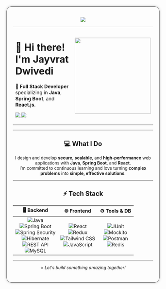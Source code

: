 <div align="center" style="max-width: 900px; margin: auto; padding: 20px; border-radius: 16px; border: 1px solid #444; box-shadow: 0 0 10px rgba(0,0,0,0.2);">

<p align="center">
  <img src="https://readme-typing-svg.herokuapp.com?font=Fira+Code&size=28&pause=1000&color=61DAFB&center=true&vCenter=true&width=1000&lines=git+commit+-m+%22Jayvrat+Dwivedi%22;Full+Stack:+Java+/+Spring+Boot+/+React;Always+Pushing+to+Main+💻;Open+to+collaborate+on+cool+projects+🌟" />
</p>

<table>
<tr>
<td width="60%">

<h1>👋 Hi there! I'm <strong>Jayvrat Dwivedi</strong></h1>

🚀 <strong>Full Stack Developer</strong> specializing in <strong>Java</strong>, <strong>Spring Boot</strong>, and <strong>React.js</strong>.

<p>
  <a href="https://www.linkedin.com/in/jayvrat-d-a43946258/">
    <img src="https://img.shields.io/badge/LinkedIn-0077B5?style=for-the-badge&logo=linkedin&logoColor=white"/>
  </a>
  <a href="mailto:jayvratdwivedi202@gmail.com">
    <img src="https://img.shields.io/badge/Gmail-D14836?style=for-the-badge&logo=gmail&logoColor=white"/>
  </a>
</p>

</td>
<td>
  <img src="https://media.giphy.com/media/qgQUggAC3Pfv687qPC/giphy.gif" width="250"/>
</td>
</tr>
</table>

---

## 💻 What I Do

I design and develop **secure**, **scalable**, and **high-performance** web applications with **Java**, **Spring Boot**, and **React**.  
I’m committed to continuous learning and love turning **complex problems** into **simple, effective solutions**.

---

## ⚡ Tech Stack

| 🖥️ **Backend** | 🌐 **Frontend** | ⚙️ **Tools & DB** |
| :-------------: | :-------------: | :---------------: |
| ![Java](https://img.shields.io/badge/Java-007396?style=for-the-badge&logo=java&logoColor=white) <br> ![Spring Boot](https://img.shields.io/badge/Spring_Boot-6DB33F?style=for-the-badge&logo=spring-boot&logoColor=white) <br> ![Spring Security](https://img.shields.io/badge/Spring_Security-6DB33F?style=for-the-badge&logo=spring&logoColor=white) <br> ![Hibernate](https://img.shields.io/badge/Hibernate-59666C?style=for-the-badge&logo=hibernate&logoColor=white) <br> ![REST API](https://img.shields.io/badge/REST-000000?style=for-the-badge&logo=rest&logoColor=white) <br> ![MySQL](https://img.shields.io/badge/MySQL-4479A1?style=for-the-badge&logo=mysql&logoColor=white) | ![React](https://img.shields.io/badge/React-61DAFB?style=for-the-badge&logo=react&logoColor=black) <br> ![Redux](https://img.shields.io/badge/Redux-764ABC?style=for-the-badge&logo=redux&logoColor=white) <br> ![Tailwind CSS](https://img.shields.io/badge/Tailwind_CSS-38B2AC?style=for-the-badge&logo=tailwind-css&logoColor=white) <br> ![JavaScript](https://img.shields.io/badge/JavaScript-F7DF1E?style=for-the-badge&logo=javascript&logoColor=black) | ![JUnit](https://img.shields.io/badge/JUnit-25A162?style=for-the-badge&logo=java&logoColor=white) <br> ![Mockito](https://img.shields.io/badge/Mockito-2A7B40?style=for-the-badge&logo=java&logoColor=white) <br> ![Postman](https://img.shields.io/badge/Postman-FF6C37?style=for-the-badge&logo=postman&logoColor=white) <br> ![Redis](https://img.shields.io/badge/Redis-DC382D?style=for-the-badge&logo=redis&logoColor=white) |


---

⭐ _Let's build something amazing together!_

</div>
